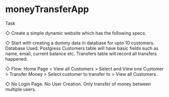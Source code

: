 # moneyTransferApp

Task

◇ Create a simple dynamic website which has the following specs.

◇ Start with creating a dummy data in database for upto 10
customers. Database Used: Postgress
Customers table will have basic fields such as name, email,
current balance etc. Transfers table will record all transfers
happened.

◇ Flow: Home Page > View all Customers > Select and View one
Customer > Transfer Money > Select customer to transfer to >
View all Customers .

◇ No Login Page. No User Creation. Only transfer of money
between multiple users.
